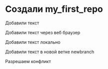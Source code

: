 # Создали my_first_repo

Добавили текст

Добавили текст через веб браузер


Добавили текст локально

Добавили текст в новой ветке newbranch

Разрешаем конфликт
